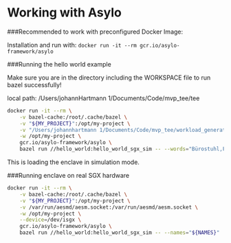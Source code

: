 # Working with Asylo

###Recommended to work with preconfigured Docker Image:

Installation and run with: `docker run -it --rm gcr.io/asylo-framework/asylo`

###Running the hello world example

Make sure you are in the directory including the WORKSPACE file to run bazel successfully!

local path: /Users/johannHartmann 1/Documents/Code/mvp_tee/tee

```bash
docker run -it --rm \
    -v bazel-cache:/root/.cache/bazel \
    -v "${MY_PROJECT}":/opt/my-project \
    -v "/Users/johannhartmann 1/Documents/Code/mvp_tee/workload_generator/output":/wg/output \
    -w /opt/my-project \
    gcr.io/asylo-framework/asylo \
    bazel run //hello_world:hello_world_sgx_sim -- --words="Bürostuhl,Fensterbrett"
```

This is loading the enclave in simulation mode.

###Running enclave on real SGX hardware

```bash
docker run -it --rm \
    -v bazel-cache:/root/.cache/bazel \
    -v "${MY_PROJECT}":/opt/my-project \
    -v /var/run/aesmd/aesm.socket:/var/run/aesmd/aesm.socket \
    -w /opt/my-project \
    --device=/dev/isgx \
    gcr.io/asylo-framework/asylo \
    bazel run //hello_world:hello_world_sgx_sim -- --names="${NAMES}"
```
